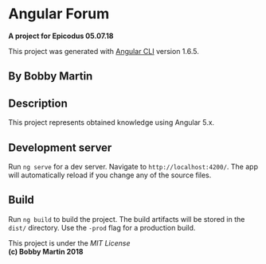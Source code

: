 # Angular Forum
**A project for Epicodus 05.07.18**

This project was generated with [Angular CLI](https://github.com/angular/angular-cli) version 1.6.5.

## By Bobby Martin

## Description
This project represents obtained knowledge using Angular 5.x.

## Development server

Run `ng serve` for a dev server. Navigate to `http://localhost:4200/`. The app will automatically reload if you change any of the source files.

## Build

Run `ng build` to build the project. The build artifacts will be stored in the `dist/` directory. Use the `-prod` flag for a production build.

This project is under the _MIT License_  
**(c) Bobby Martin 2018**
